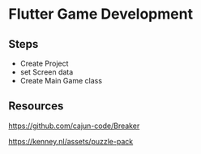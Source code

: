 # Flutter Game Development

## Steps
* Create Project
* set Screen data
* Create Main Game class



## Resources
 
 https://github.com/cajun-code/Breaker

 https://kenney.nl/assets/puzzle-pack
